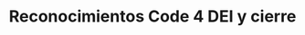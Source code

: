 ---
id: b10
title: "Reconocimientos Code 4 DEI y cierre"
slug: /reconocimientos-code4ddei-y-cierre
speakers:
format: session
block: h1-b-2024
time_start: 2024-05-09T18:05:00-06:00
time_end: 2024-05-09T18:35:00-06:00
video:
slides:
---
